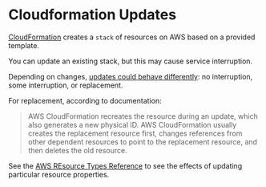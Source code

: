 # Cloudformation Updates

[CloudFormation](https://docs.aws.amazon.com/AWSCloudFormation/latest/UserGuide/cfn-whatis-howdoesitwork.html) creates a `stack` of resources on AWS based on a provided template.

You can update an existing stack, but this may cause service interruption.

Depending on changes, [updates could behave differently](https://docs.aws.amazon.com/AWSCloudFormation/latest/UserGuide/using-cfn-updating-stacks-update-behaviors.html): no interruption, some interruption, or replacement.

For replacement, according to documentation: 
> AWS CloudFormation recreates the resource during an update, which also generates a new physical ID. AWS CloudFormation usually creates the replacement resource first, changes references from other dependent resources to point to the replacement resource, and then deletes the old resource.

See the [AWS REsource Types Reference](https://docs.aws.amazon.com/AWSCloudFormation/latest/UserGuide/aws-template-resource-type-ref.html) to see the effects of updating particular resource properties.




